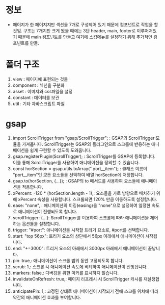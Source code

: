 # 정보
- 페이지가 한 페이지지만 섹션을 7개로 구성되어 있기 때문에 컴포넌트로 작업을 할 것임. 구조는 7개지만 크게 봤을 때에는 3단 header,
main, footer로 이루어져있기 때문에 main 컴포넌트를 만들고 여기에 스킵메뉴를 설정하기 위해 추가적인 컴포넌트를 만듦.

# 폴더 구조
1. view : 페이지에 표현되는 것들
2. component : 섹션을 구분화
3. asset : 이미지와 css파일을 설정
4. constant : 데이터를 보관
5. util : 기타 자바스크립트 파일

# gsap
1. import ScrollTrigger from "gsap/ScrollTrigger"; : GSAP의 ScrollTrigger 모듈을 가져옵니다. ScrollTrigger는 GSAP의 플러그인으로 스크롤에 반응하는 애니메이션을 쉽게 구현할 수 있도록 도와줍니다.
2. gsap.registerPlugin(ScrollTrigger); : ScrollTrigger를 GSAP에 등록합니다. 이를 통해 ScrollTrigger를 사용하여 애니메이션을 정의할 수 있습니다.
3. const horSection = gsap.utils.toArray(".port__item"); : 클래스 이름이 "port__item"인 모든 요소들을 선택하여 배열 horSection에 저장합니다.
4. gsap.to(horSection, {...}); : GSAP의 to 메서드를 사용하여 요소들에 애니메이션을 적용합니다.
5. xPercent: -120 * (horSection.length - 1),: 요소들을 가로 방향으로 배치하기 위해 xPercent 속성을 사용합니다. 스크롤되면 120% 만큼 이동하도록 설정합니다.
6. ease: "none", : 애니메이션의 이징(easing)을 "none"으로 설정하여 일정한 속도로 애니메이션이 진행되도록 합니다.
7. scrollTrigger: {...}: ScrollTrigger를 이용하여 스크롤에 따라 애니메이션을 제어하는 옵션들을 설정합니다.
8. trigger: "#port": 애니메이션을 시작할 트리거 요소로, #port를 선택합니다.
9. start: "top 56px": 트리거 요소의 상단에서 56px 아래에서 애니메이션이 시작됩니다.
10. end: "+=3000": 트리거 요소의 아래에서 3000px 아래에서 애니메이션이 끝납니다.
11. pin: true,: 애니메이션이 스크롤 범위 동안 고정되도록 합니다.
12. scrub: 1,: 스크롤 시 애니메이션 속도에 비례하여 애니메이션이 진행됩니다.
13. markers: false,: 디버깅을 위한 마커를 표시하지 않습니다.
14. invalidateOnRefresh: true,: 페이지 리프레시 시 ScrollTrigger 캐시를 재설정합니다.
15. anticipatePin: 1,: 고정된 상태로 애니메이션이 시작되기 전에 스크롤 위치에 따라 약간의 애니메이션 효과를 부여합니다.